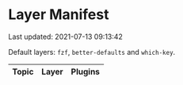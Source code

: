Layer Manifest
==============

Last updated: 2021-07-13 09:13:42

Default layers: `fzf`, `better-defaults` and `which-key`.

Topic                | Layer | Plugins
:----:               | :----: | :----
